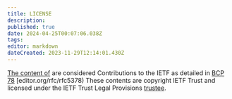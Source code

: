 ```yaml
---
title: LICENSE
description: 
published: true
date: 2024-04-25T00:07:06.038Z
tags: 
editor: markdown
dateCreated: 2023-11-29T12:14:01.430Z
---
```


[The content of](https://wiki.ietf.org) are considered Contributions to the IETF as detailed in [BCP 78](https://www.rfc) [editor.org/rfc/rfc5378) 
These contents are copyright IETF Trust and licensed under the IETF Trust Legal Provisions
[trustee](https://trustee.ietf.org/documents/trust-legal-provisions/tlp-5/).
